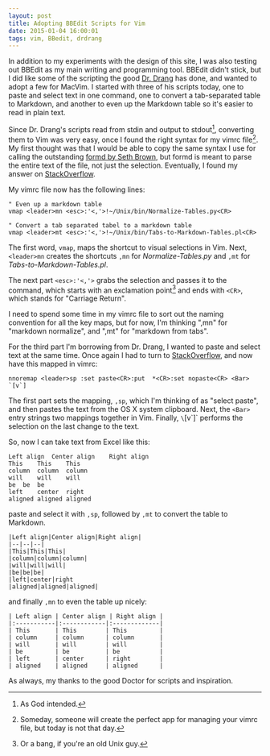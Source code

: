 ```yaml
---
layout: post
title: Adopting BBEdit Scripts for Vim
date: 2015-01-04 16:00:01
tags: vim, BBedit, drdrang
---
```


In addition to my experiments with the design of this site, I was also testing out BBEdit as my main writing and programming tool. BBEdit didn't stick, but I did like some of the scripting the good [Dr. Drang][1] has done, and wanted to adopt a few for MacVim. I started with three of his scripts today, one to paste and select text in one command, one to convert a tab-separated table to Markdown, and another to even up the Markdown table so it's easier to read in plain text. 

Since Dr. Drang's scripts read from stdin and output to stdout[^fn1], converting them to Vim was very easy, once I found the right syntax for my vimrc file[^fn2]. My first thought was that I would be able to copy the same syntax I use for calling the outstanding [formd by Seth Brown][2], but formd is meant to parse the entire text of the file, not just the selection. Eventually, I found my answer on [StackOverflow][3].

My vimrc file now has the following lines:


	" Even up a markdown table
	vmap <leader>mn <esc>:'<,'>!~/Unix/bin/Normalize-Tables.py<CR>
	
	" Convert a tab separated tabel to a markdown table
	vmap <leader>mt <esc>:'<,'>!~/Unix/bin/Tabs-to-Markdown-Tables.pl<CR>

The first word, `vmap`, maps the shortcut to visual selections in Vim. Next, `<leader>mn` creates the shortcuts `,mn` for *Normalize-Tables.py* and `,mt` for *Tabs-to-Markdown-Tables.pl*. 

The next part `<esc>:'<,'>` grabs the selection and passes it to the command, which starts with an exclamation point[^fn3] and ends with `<CR>`, which stands for "Carriage Return".

I need to spend some time in my vimrc file to sort out the naming convention for all the key maps, but for now, I'm thinking ",mn" for "markdown normalize", and ",mt" for "markdown from tabs". 

For the third part I'm borrowing from Dr. Drang, I wanted to paste and select text at the same time. Once again I had to turn to [StackOverflow][4], and now have this mapped in vimrc: 

	nnoremap <leader>sp :set paste<CR>:put  *<CR>:set nopaste<CR> <Bar> `[v`]
	
The first part sets the mapping, `,sp`, which I'm thinking of as "select paste", and then pastes the text from the OS X system clipboard. Next, the `<Bar>` entry strings two mappings together in Vim. Finally, `\`[v\`]` performs the selection on the last change to the text. 

So, now I can take text from Excel like this:

	Left align	Center align	Right align
	This	This	This
	column	column	column
	will	will	will
	be	be	be
	left	center	right
	aligned	aligned	aligned

paste and select it with `,sp`, followed by `,mt` to convert the table to Markdown.


	|Left align|Center align|Right align|
	|--|--|--|
	|This|This|This|
	|column|column|column|
	|will|will|will|
	|be|be|be|
	|left|center|right
	|aligned|aligned|aligned|

and finally `,mn` to even the table up nicely:


	| Left align | Center align | Right align |
	|:-----------|:------------|:-------------|
	| This       | This        | This         |
	| column     | column      | column       |
	| will       | will        | will         |
	| be         | be          | be           |
	| left       | center	   | right        |
	| aligned    | aligned     | aligned      |


As always, my thanks to the good Doctor for scripts and inspiration. 


[^fn1]: As God intended. 
[^fn2]: Someday, someone will create the perfect app for managing your vimrc file, but today is not that day. 
[^fn3]: Or a bang, if you're an old Unix guy.


[1]: http://www.leancrew.com/all-this/2012/11/markdown-table-scripts-for-bbedit/
[2]: http://drbunsen.github.io/formd/
[3]: http://stackoverflow.com/questions/2575545/vim-pipe-selected-text-to-shell-cmd-and-receive-output-on-vim-info-command-line
[4]: http://stackoverflow.com/questions/4312664/is-there-a-vim-command-to-select-pasted-text?rq=1
